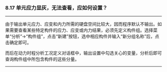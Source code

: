 ﻿### 8.17  单元应力显灰，无法查看，应如何设置？---
由于输出单元应力、应变和内力所需的硬盘空间比较大，因而程序默认不输出。如果需要查看某些特定构件的应力、应变或内力结果，必须先定义构件组。选择菜单“分析”→“构件组”，点击“新建”按钮，选中相应构件并输入“新分组名称”后，点击确定即可。 而后在动力时程分析工况定义对话框中，输出设置中勾选关心的变量，分析后即可查询构件组中所包含构件的这些分量。---
